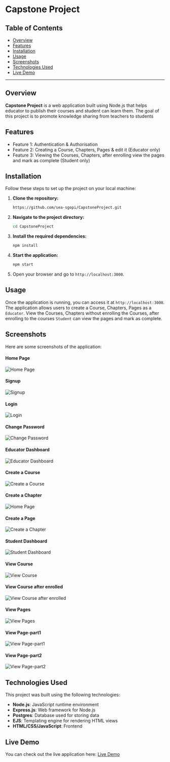 
# Capstone Project
## Table of Contents

- [Overview](#overview)
- [Features](#features)
- [Installation](#installation)
- [Usage](#usage)
- [Screenshots](#screenshots)
- [Technologies Used](#technologies-used)
- [Live Demo](#live-demo)
---

## Overview

**Capstone Project** is a web application built using Node.js that helps educator to publish their courses and student can learn them. The goal of this project is to promote knowledge sharing from teachers to students

## Features

- Feature 1: Authentication & Authorisation
- Feature 2: Creating a Course, Chapters, Pages & edit it (Educator only)
- Feature 3: Viewing the Courses, Chapters, after enrolling view the pages and mark as complete (Student only)

## Installation

Follow these steps to set up the project on your local machine:

1. **Clone the repository:**

   ```bash
   https://github.com/sea-sgopi/CapstoneProject.git
   ```

2. **Navigate to the project directory:**

   ```bash
   cd CapstoneProject
   ```

3. **Install the required dependencies:**

   ```bash
   npm install
   ```

4. **Start the application:**

   ```bash
   npm start
   ```

5. Open your browser and go to `http://localhost:3000`.

## Usage

Once the application is running, you can access it at `http://localhost:3000`. The application allows users to create a Course, Chapters, Pages as a `Educator`. View the Courses, Chapters without enrolling the Courses, after enrolling to the courses `Student` can view the pages and mark as complete.

## Screenshots

Here are some screenshots of the application:

#### Home Page

![Home Page](./assets/index.png)

#### Signup

![Signup](./assets/signUp.png)

#### Login

![Login](./assets/logIn.png)

#### Change Password

![Change Password](./assets/changePassword.png)

#### Educator Dashboard

![Educator Dashboard](./assets/dashboard.png)

#### Create a Course

![Create a Course](./assets/createNewCourse.png)

#### Create a Chapter

![Home Page](./assets/createChapter.png)

#### Create a Page

![Create a Chapter](./assets/createPage.png)

#### Student Dashboard

![Student Dashboard](./assets/availableCourse.png)

#### View Course

![View Course](./assets/viewChapter.png)

#### View Course after enrolled

![View Course after enrolled](./assets/viewChapterEnrolled.png)

#### View Pages

![View Pages](./assets/viewPages.png)

#### View Page-part1

![View Page-part1](./assets/viewPage1.png)

#### View Page-part2

![View Page-part2](./assets/viewPage2.png)


## Technologies Used

This project was built using the following technologies:

- **Node.js**: JavaScript runtime environment
- **Express.js**: Web framework for Node.js
- **Postgres**:  Database used for storing data
- **EJS**: Templating engine for rendering HTML views
- **HTML/CSS/JavaScript**: Frontend

## Live Demo

You can check out the live application here: [Live Demo](https://capstoneprojectatsgopi.onrender.com)
